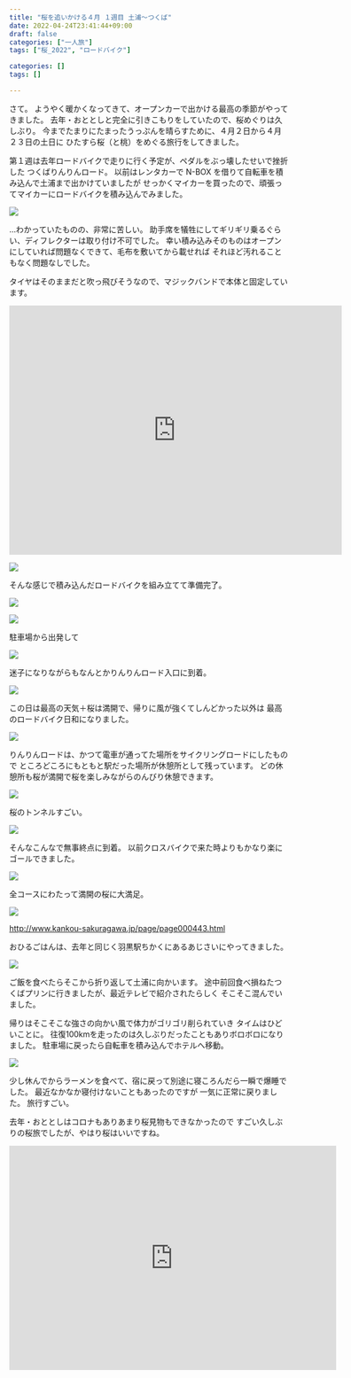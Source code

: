 ```yaml
---
title: "桜を追いかける４月 １週目 土浦～つくば"
date: 2022-04-24T23:41:44+09:00
draft: false
categories: ["一人旅"]
tags: ["桜_2022", "ロードバイク"]

categories: []
tags: []

---
```


さて。
ようやく暖かくなってきて、オープンカーで出かける最高の季節がやってきました。
去年・おととしと完全に引きこもりをしていたので、桜めぐりは久しぶり。
今までたまりにたまったうっぷんを晴らすために、４月２日から４月２３日の土日に
ひたすら桜（と桃）をめぐる旅行をしてきました。

第１週は去年ロードバイクで走りに行く予定が、ペダルをぶっ壊したせいで挫折した
つくばりんりんロード。
以前はレンタカーで N-BOX を借りて自転車を積み込んで土浦まで出かけていましたが
せっかくマイカーを買ったので、頑張ってマイカーにロードバイクを積み込んでみました。

![](https://gyazo.com/5d42b6976140e69a83d4045a7f9bfb71.jpg)

...わかっていたものの、非常に苦しい。
助手席を犠牲にしてギリギリ乗るぐらい、ディフレクターは取り付け不可でした。
幸い積み込みそのものはオープンにしていれば問題なくできて、毛布を敷いてから載せれば
それほど汚れることもなく問題なしでした。

タイヤはそのままだと吹っ飛びそうなので、マジックバンドで本体と固定しています。

<iframe src="https://www.google.com/maps/embed?pb=!1m18!1m12!1m3!1d1317.5222103578449!2d140.21753901614466!3d36.058481943201755!2m3!1f0!2f0!3f0!3m2!1i1024!2i768!4f13.1!3m3!1m2!1s0x60226d1b345849fd%3A0x268ebbc7548da2c9!2z6Zye44O25rWm57eP5ZCI5YWs5ZyS44O75paH5YyW5L2T6IKy6aSoIOmnkOi7iuWgtA!5e0!3m2!1sja!2sjp!4v1650812112221!5m2!1sja!2sjp" width="600" height="450" style="border:0;" allowfullscreen="" loading="lazy" referrerpolicy="no-referrer-when-downgrade"></iframe>

![](https://gyazo.com/2ca8f06b89cf49758e3b6f899ca3ef75.jpg)

そんな感じで積み込んだロードバイクを組み立てて準備完了。

![](https://gyazo.com/9108aa430cc283fc09509d73dd7102a6.png)

![](https://gyazo.com/ff0473301f2144a08f653d498abb1b7a.jpg)

駐車場から出発して

![](https://gyazo.com/dc746951cd9851b1f2eb647b99692819.jpg)

迷子になりながらもなんとかりんりんロード入口に到着。

![](https://gyazo.com/e0e40f4274d50ee536c3e90caa8f30f9.jpg)

この日は最高の天気＋桜は満開で、帰りに風が強くてしんどかった以外は
最高のロードバイク日和になりました。

![](https://gyazo.com/73937692074ce09c14f9277d3bc1595c.jpg)

りんりんロードは、かつて電車が通ってた場所をサイクリングロードにしたもので
ところどころにもともと駅だった場所が休憩所として残っています。
どの休憩所も桜が満開で桜を楽しみながらのんびり休憩できます。

![](https://gyazo.com/15343bc967b3e264ad1a4f8003051574.jpg)

桜のトンネルすごい。

![](https://gyazo.com/8586b1f57d20b8e077099a166e324031.jpg)

そんなこんなで無事終点に到着。
以前クロスバイクで来た時よりもかなり楽にゴールできました。

![](https://gyazo.com/c221f040ae0bc7b8f626b68f6fb9c22a.jpg)

全コースにわたって満開の桜に大満足。

![](https://gyazo.com/3f89bcfac27aafb14a475d3e6a85e0f7.jpg)

http://www.kankou-sakuragawa.jp/page/page000443.html

おひるごはんは、去年と同じく羽黒駅ちかくにあるあじさいにやってきました。

![](https://gyazo.com/8e0094f118dd4d70fb5b458d2e0e8645.jpg)

ご飯を食べたらそこから折り返して土浦に向かいます。
途中前回食べ損ねたつくばプリンに行きましたが、最近テレビで紹介されたらしく
そこそこ混んでいました。

帰りはそこそこな強さの向かい風で体力がゴリゴリ削られていき
タイムはひどいことに。
往復100kmを走ったのは久しぶりだったこともありボロボロになりました。
駐車場に戻ったら自転車を積み込んでホテルへ移動。

![](https://gyazo.com/8dd8e8bba2f7c032d71ee7887649e7b9.jpg)

少し休んでからラーメンを食べて、宿に戻って別途に寝ころんだら一瞬で爆睡でした。
最近なかなか寝付けないこともあったのですが
一気に正常に戻りました。
旅行すごい。

去年・おととしはコロナもありあまり桜見物もできなかったので
すごい久しぶりの桜旅でしたが、やはり桜はいいですね。

<iframe height='405' width='590' frameborder='0' allowtransparency='true' scrolling='no' src='https://www.strava.com/activities/6928663003/embed/1cae1e2f3ce2b792946ed2452c36a13676b7d90c'></iframe>

